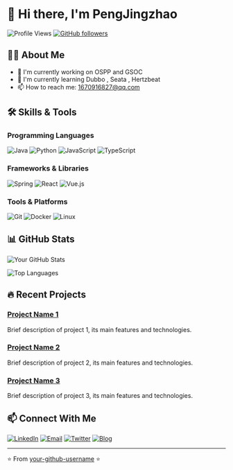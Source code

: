 # 👋 Hi there, I'm PengJingzhao

![Profile Views](https://komarev.com/ghpvc/?username=your-github-username&color=brightgreen)
[![GitHub followers](https://img.shields.io/github/followers/your-github-username?label=Followers&style=social)](https://github.com/your-github-username?tab=followers)

## 👨‍💻 About Me

- 🔭 I'm currently working on OSPP and GSOC
- 🌱 I'm currently learning Dubbo , Seata , Hertzbeat
- 📫 How to reach me: 1670916827@qq.com

## 🛠️ Skills & Tools

### Programming Languages
![Java](https://img.shields.io/badge/-Java-007396?style=flat-square&logo=java&logoColor=white)
![Python](https://img.shields.io/badge/-Python-3776AB?style=flat-square&logo=python&logoColor=white)
![JavaScript](https://img.shields.io/badge/-JavaScript-F7DF1E?style=flat-square&logo=javascript&logoColor=black)
![TypeScript](https://img.shields.io/badge/-TypeScript-3178C6?style=flat-square&logo=typescript&logoColor=white)

### Frameworks & Libraries
![Spring](https://img.shields.io/badge/-Spring-6DB33F?style=flat-square&logo=spring&logoColor=white)
![React](https://img.shields.io/badge/-React-61DAFB?style=flat-square&logo=react&logoColor=black)
![Vue.js](https://img.shields.io/badge/-Vue.js-4FC08D?style=flat-square&logo=vue.js&logoColor=white)

### Tools & Platforms
![Git](https://img.shields.io/badge/-Git-F05032?style=flat-square&logo=git&logoColor=white)
![Docker](https://img.shields.io/badge/-Docker-2496ED?style=flat-square&logo=docker&logoColor=white)
![Linux](https://img.shields.io/badge/-Linux-FCC624?style=flat-square&logo=linux&logoColor=black)

## 📊 GitHub Stats

![Your GitHub Stats](https://github-readme-stats.vercel.app/api?username=your-github-username&show_icons=true&theme=radical)

![Top Languages](https://github-readme-stats.vercel.app/api/top-langs/?username=your-github-username&layout=compact&theme=radical)

## 🔥 Recent Projects

### [Project Name 1](https://github.com/your-github-username/project1)
Brief description of project 1, its main features and technologies.

### [Project Name 2](https://github.com/your-github-username/project2)
Brief description of project 2, its main features and technologies.

### [Project Name 3](https://github.com/your-github-username/project3)
Brief description of project 3, its main features and technologies.

## 📫 Connect With Me

[![LinkedIn](https://img.shields.io/badge/-LinkedIn-0077B5?style=flat-square&logo=linkedin&logoColor=white)](https://linkedin.com/in/your-linkedin)
[![Email](https://img.shields.io/badge/-Email-D14836?style=flat-square&logo=gmail&logoColor=white)](mailto:your.email@example.com)
[![Twitter](https://img.shields.io/badge/-Twitter-1DA1F2?style=flat-square&logo=twitter&logoColor=white)](https://twitter.com/your-twitter)
[![Blog](https://img.shields.io/badge/-Blog-FF5722?style=flat-square&logo=blogger&logoColor=white)](https://your-blog.com)

---

⭐️ From [your-github-username](https://github.com/your-github-username) ⭐️
